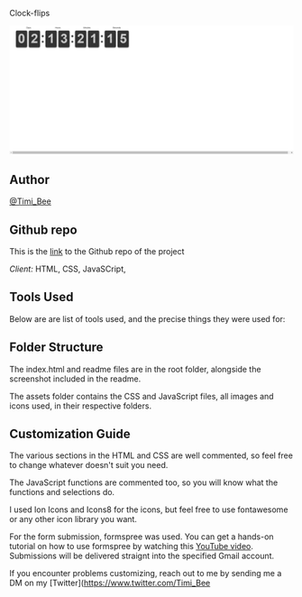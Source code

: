  Clock-flips
 
![Timi-Busayo](base.html.png)

## Author

[@Timi_Bee](https://www.twitter.com/Timi_Bee)

## Github repo

This is the [link](https://github.com/TimiBee/Clock-flips) to the Github repo of the project


*Client:* HTML, CSS, JavaSCript, 

## Tools Used

Below are are list of tools used, and the precise things they were used for:


## Folder Structure

The index.html and readme files are in the root folder, alongside the screenshot included in the readme.

The assets folder contains the CSS and JavaScript files, all images and icons used, in their respective folders.

## Customization Guide

The various sections in the HTML and CSS are well commented, so feel free to change whatever doesn't suit you need.

The JavaScript functions are commented too, so you will know what the functions and selections do.

I used Ion Icons and Icons8 for the icons, but feel free to use fontawesome or any other icon library you want.

For the form submission, formspree was used. You can get a hands-on tutorial on how to use formspree by watching this [YouTube video](https://formspree.io/). Submissions will be delivered straignt into the specified Gmail account.


If you encounter problems customizing, reach out to me by sending me a DM on my [Twitter](https://www.twitter.com/Timi_Bee
